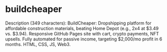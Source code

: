 # buildcheaper
Description (349 characters): BuildCheaper: Dropshipping platform for affordable construction materials, beating Home Depot (e.g., 2x4 at $3.49 vs. $3.94). Responsive GitHub Pages site with cart, crypto payments, NFT upsells. Fully automated for passive income, targeting $2,000/mo profit in 6 months. HTML, CSS, JS, Web3.
